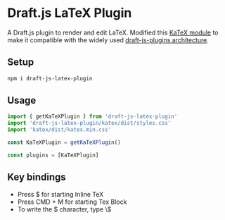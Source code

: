 # Draft.js LaTeX Plugin

A Draft.js plugin to render and edit LaTeX. Modified this [KaTeX module](https://github.com/MunifTanjim/draft-js-modules) to make it compatible with the widely used [draft-js-plugins architecture](https://github.com/draft-js-plugins/draft-js-plugins).

## Setup

```sh
npm i draft-js-latex-plugin
```

## Usage

```javascript
import { getKaTeXPlugin } from 'draft-js-latex-plugin'
import 'draft-js-latex-plugin/katex/dist/styles.css'
import 'katex/dist/katex.min.css'

const KaTeXPlugin = getKaTeXPlugin()

const plugins = [KaTeXPlugin]
```

## Key bindings

- Press $ for starting Inline TeX
- Press CMD + M for starting Tex Block
- To write the $ character, type \\$
